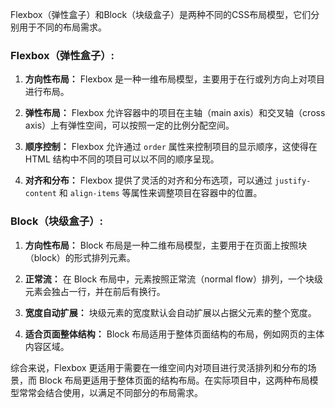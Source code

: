 Flexbox（弹性盒子）和Block（块级盒子）是两种不同的CSS布局模型，它们分别用于不同的布局需求。

### Flexbox（弹性盒子）:

1. **方向性布局：** Flexbox 是一种一维布局模型，主要用于在行或列方向上对项目进行布局。
   
2. **弹性布局：** Flexbox 允许容器中的项目在主轴（main axis）和交叉轴（cross axis）上有弹性空间，可以按照一定的比例分配空间。

3. **顺序控制：** Flexbox 允许通过 `order` 属性来控制项目的显示顺序，这使得在 HTML 结构中不同的项目可以以不同的顺序呈现。

4. **对齐和分布：** Flexbox 提供了灵活的对齐和分布选项，可以通过 `justify-content` 和 `align-items` 等属性来调整项目在容器中的位置。

### Block（块级盒子）:

1. **方向性布局：** Block 布局是一种二维布局模型，主要用于在页面上按照块（block）的形式排列元素。

2. **正常流：** 在 Block 布局中，元素按照正常流（normal flow）排列，一个块级元素会独占一行，并在前后有换行。

3. **宽度自动扩展：** 块级元素的宽度默认会自动扩展以占据父元素的整个宽度。

4. **适合页面整体结构：** Block 布局适用于整体页面结构的布局，例如网页的主体内容区域。

综合来说，Flexbox 更适用于需要在一维空间内对项目进行灵活排列和分布的场景，而 Block 布局更适用于整体页面的结构布局。在实际项目中，这两种布局模型常常会结合使用，以满足不同部分的布局需求。